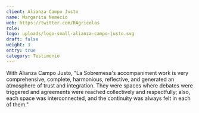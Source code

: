 ```yaml
---
client: Alianza Campo Justo
name: Margarita Nemecio
web: https://twitter.com/RAgricolas
role:
logo: uploads/logo-small-alianza-campo-justo.svg
draft: false
weight: 3
entry: true
category: Testimonio
---
```


With Alianza Campo Justo, "La Sobremesa's accompaniment work is very comprehensive, complete, harmonious, reflective, and generated an atmosphere of trust and integration. They were spaces where debates were triggered and agreements were reached collectively and respectfully; also, each space was interconnected, and the continuity was always felt in each of them."